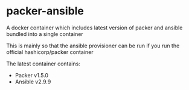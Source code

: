 # packer-ansible
A docker container which includes latest version of packer and ansible bundled into a single container

This is mainly so that the ansible provisioner can be run if you run the official hashicorp/packer container

The latest container contains:
- Packer v1.5.0
- Ansible v2.9.9
